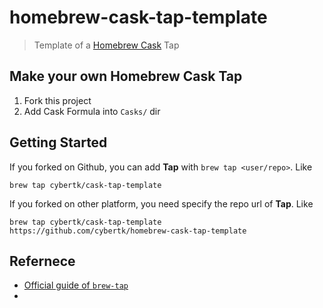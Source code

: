 # homebrew-cask-tap-template

> Template of a [Homebrew Cask](http://caskroom.io/) Tap

## Make your own Homebrew Cask Tap

1. Fork this project
1. Add Cask Formula into `Casks/` dir

## Getting Started

If you forked on Github, you can add **Tap** with `brew tap <user/repo>`. Like

```
brew tap cybertk/cask-tap-template
```

If you forked on other platform, you need specify the repo url of **Tap**. Like

```
brew tap cybertk/cask-tap-template https://github.com/cybertk/homebrew-cask-tap-template
```

## Refernece

- [Official guide of `brew-tap`](https://github.com/Homebrew/homebrew/blob/master/share/doc/homebrew/brew-tap.md)
- 
